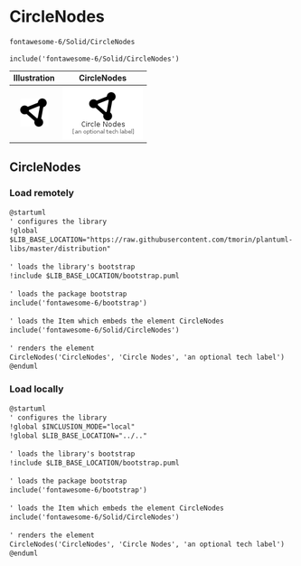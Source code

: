 # CircleNodes


```text
fontawesome-6/Solid/CircleNodes
```

```text
include('fontawesome-6/Solid/CircleNodes')
```



| Illustration | CircleNodes |
| :---: | :---: |
| ![illustration for Illustration](../../fontawesome-6/Solid/CircleNodes.png) | ![illustration for CircleNodes](../../fontawesome-6/Solid/CircleNodes.Local.png) |




## CircleNodes

### Load remotely
```plantuml
@startuml
' configures the library
!global $LIB_BASE_LOCATION="https://raw.githubusercontent.com/tmorin/plantuml-libs/master/distribution"

' loads the library's bootstrap
!include $LIB_BASE_LOCATION/bootstrap.puml

' loads the package bootstrap
include('fontawesome-6/bootstrap')

' loads the Item which embeds the element CircleNodes
include('fontawesome-6/Solid/CircleNodes')

' renders the element
CircleNodes('CircleNodes', 'Circle Nodes', 'an optional tech label')
@enduml
```

### Load locally
```plantuml
@startuml
' configures the library
!global $INCLUSION_MODE="local"
!global $LIB_BASE_LOCATION="../.."

' loads the library's bootstrap
!include $LIB_BASE_LOCATION/bootstrap.puml

' loads the package bootstrap
include('fontawesome-6/bootstrap')

' loads the Item which embeds the element CircleNodes
include('fontawesome-6/Solid/CircleNodes')

' renders the element
CircleNodes('CircleNodes', 'Circle Nodes', 'an optional tech label')
@enduml
```

